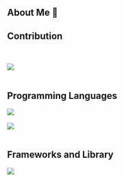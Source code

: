 ## About Me 👋

## Contribution
<br /><br />
![](https://github-profile-summary-cards.vercel.app/api/cards/profile-details?username=kaikojima05&theme=react)
<br /><br />

## Programming Languages
![](https://github-readme-stats.vercel.app/api/top-langs?username=kaikojima05&show_icons=true&locale=en&layout=compact)
<br /><br />
<img src="https://skillicons.dev/icons?i=html,css,js,typescript,php," /> <br /><br />

## Frameworks and Library

<img src="https://skillicons.dev/icons?i=react,next,nodejs,laravel,wordpress" /> <br /><br />
